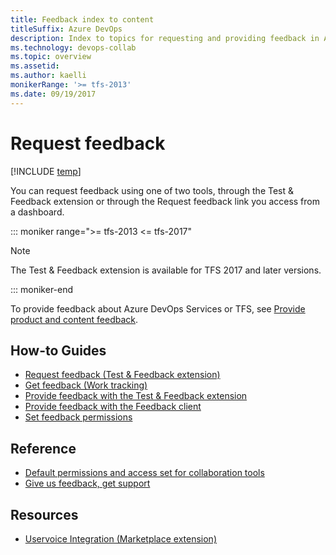 ```yaml
---
title: Feedback index to content
titleSuffix: Azure DevOps 
description: Index to topics for requesting and providing feedback in Azure DevOps & Team Foundation Server  
ms.technology: devops-collab
ms.topic: overview
ms.assetid:  
ms.author: kaelli
monikerRange: '>= tfs-2013'
ms.date: 09/19/2017
---
```


# Request feedback 
 
[!INCLUDE [temp](../../includes/version-vsts-tfs-all-versions.md)]

You can request feedback using one of two tools, through the Test & Feedback extension or through the Request feedback link you access from a dashboard. 

::: moniker range=">= tfs-2013 <= tfs-2017"  
> [!NOTE]  
> The Test & Feedback extension is available for TFS 2017 and later versions.  

::: moniker-end  

To provide feedback about Azure DevOps Services or TFS, see [Provide product and content feedback](../../user-guide/provide-feedback.md?bc=%252fazure%252fdevops%252fproject%252ffeedback%252fbreadcrumb%252ftoc.json&toc=%252fazure%252fdevops%252fproject%252ffeedback%252ftoc.json).


## How-to Guides

- [Request feedback (Test & Feedback extension)](../../test/request-stakeholder-feedback.md?bc=%252fazure%252fdevops%252fproject%252ffeedback%252fbreadcrumb%252ftoc.json&toc=%252fazure%252fdevops%252fproject%252ffeedback%252ftoc.json)
- [Get feedback (Work tracking)](get-feedback.md) 
- [Provide feedback with the Test & Feedback extension](../../test/provide-stakeholder-feedback.md?bc=%252fazure%252fdevops%252fproject%252ffeedback%252fbreadcrumb%252ftoc.json&toc=%252fazure%252fdevops%252fproject%252ffeedback%252ftoc.json)  
- [Provide feedback with the Feedback client](give-feedback.md )  
- [Set feedback permissions](give-permissions-feedback.md)  

## Reference

- [Default permissions and access set for collaboration tools](..//wiki/wiki-readme-permissions.md?toc=/azure/devops/project/feedback/toc.json&bc=/azure/devops/notifications/project/feedback/toc.json) 
- [Give us feedback, get support](../../user-guide/provide-feedback.md?toc=/azure/devops/project/feedback/toc.json&bc=/azure/devops/project/feedback/breadcrumb/toc.json) 

## Resources 

- [Uservoice Integration (Marketplace extension)](https://marketplace.visualstudio.com/items?itemName=ms-vsts.services-uservoice)